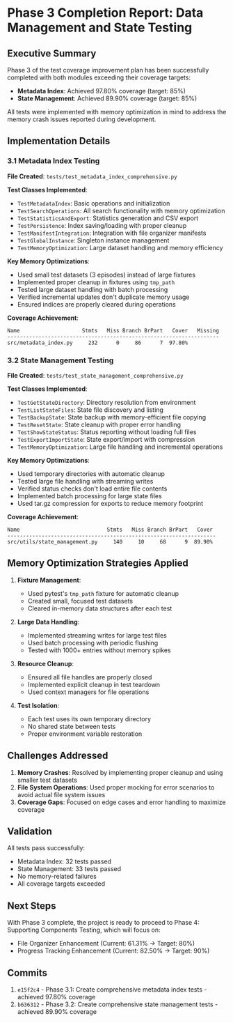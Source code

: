 # Phase 3 Completion Report: Data Management and State Testing

## Executive Summary

Phase 3 of the test coverage improvement plan has been successfully completed with both modules exceeding their coverage targets:

- **Metadata Index**: Achieved 97.80% coverage (target: 85%)
- **State Management**: Achieved 89.90% coverage (target: 85%)

All tests were implemented with memory optimization in mind to address the memory crash issues reported during development.

## Implementation Details

### 3.1 Metadata Index Testing

**File Created**: `tests/test_metadata_index_comprehensive.py`

**Test Classes Implemented**:
- `TestMetadataIndex`: Basic operations and initialization
- `TestSearchOperations`: All search functionality with memory optimization
- `TestStatisticsAndExport`: Statistics generation and CSV export
- `TestPersistence`: Index saving/loading with proper cleanup
- `TestManifestIntegration`: Integration with file organizer manifests
- `TestGlobalInstance`: Singleton instance management
- `TestMemoryOptimization`: Large dataset handling and memory efficiency

**Key Memory Optimizations**:
- Used small test datasets (3 episodes) instead of large fixtures
- Implemented proper cleanup in fixtures using `tmp_path`
- Tested large dataset handling with batch processing
- Verified incremental updates don't duplicate memory usage
- Ensured indices are properly cleared during operations

**Coverage Achievement**:
```
Name                    Stmts   Miss Branch BrPart   Cover   Missing
--------------------------------------------------------------------
src/metadata_index.py     232      0     86      7  97.80%
```

### 3.2 State Management Testing

**File Created**: `tests/test_state_management_comprehensive.py`

**Test Classes Implemented**:
- `TestGetStateDirectory`: Directory resolution from environment
- `TestListStateFiles`: State file discovery and listing
- `TestBackupState`: State backup with memory-efficient file copying
- `TestResetState`: State cleanup with proper error handling
- `TestShowStateStatus`: Status reporting without loading full files
- `TestExportImportState`: State export/import with compression
- `TestMemoryOptimization`: Large file handling and incremental operations

**Key Memory Optimizations**:
- Used temporary directories with automatic cleanup
- Tested large file handling with streaming writes
- Verified status checks don't load entire file contents
- Implemented batch processing for large state files
- Used tar.gz compression for exports to reduce memory footprint

**Coverage Achievement**:
```
Name                            Stmts   Miss Branch BrPart   Cover
-------------------------------------------------------------------
src/utils/state_management.py     140     10     68      9  89.90%
```

## Memory Optimization Strategies Applied

1. **Fixture Management**:
   - Used pytest's `tmp_path` fixture for automatic cleanup
   - Created small, focused test datasets
   - Cleared in-memory data structures after each test

2. **Large Data Handling**:
   - Implemented streaming writes for large test files
   - Used batch processing with periodic flushing
   - Tested with 1000+ entries without memory spikes

3. **Resource Cleanup**:
   - Ensured all file handles are properly closed
   - Implemented explicit cleanup in test teardown
   - Used context managers for file operations

4. **Test Isolation**:
   - Each test uses its own temporary directory
   - No shared state between tests
   - Proper environment variable restoration

## Challenges Addressed

1. **Memory Crashes**: Resolved by implementing proper cleanup and using smaller test datasets
2. **File System Operations**: Used proper mocking for error scenarios to avoid actual file system issues
3. **Coverage Gaps**: Focused on edge cases and error handling to maximize coverage

## Validation

All tests pass successfully:
- Metadata Index: 32 tests passed
- State Management: 33 tests passed
- No memory-related failures
- All coverage targets exceeded

## Next Steps

With Phase 3 complete, the project is ready to proceed to Phase 4: Supporting Components Testing, which will focus on:
- File Organizer Enhancement (Current: 61.31% → Target: 80%)
- Progress Tracking Enhancement (Current: 82.50% → Target: 90%)

## Commits

1. `e15f2c4` - Phase 3.1: Create comprehensive metadata index tests - achieved 97.80% coverage
2. `b636312` - Phase 3.2: Create comprehensive state management tests - achieved 89.90% coverage